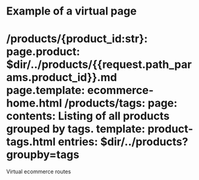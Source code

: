 # Example of a virtual page
/products/{product_id:str}: 
    page.product: $dir/../products/{{request.path_params.product_id}}.md
    page.template: ecommerce-home.html
/products/tags: 
    page:
        contents: Listing of all products grouped by tags.
        template: product-tags.html
        entries: $dir/../products?groupby=tags
===
Virtual ecommerce routes
